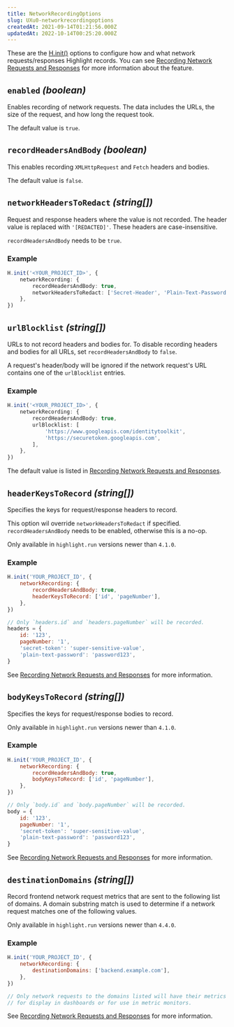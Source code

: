 ```yaml
---
title: NetworkRecordingOptions
slug: UXu0-networkrecordingoptions
createdAt: 2021-09-14T01:21:56.000Z
updatedAt: 2022-10-14T00:25:20.000Z
---
```


These are the [H.init()](/api/client/h-init) options to configure how and what network requests/responses Highlight records. You can see [Recording Network Requests and Responses](/session-replay/recording-network-requests-and-responses) for more information about the feature.

## `enabled` _(boolean)_

Enables recording of network requests. The data includes the URLs, the size of the request, and how long the request took.

The default value is `true`.

## `recordHeadersAndBody` _(boolean)_

This enables recording `XMLHttpRequest` and `Fetch` headers and bodies.

The default value is `false`.

## `networkHeadersToRedact` _(string\[])_

Request and response headers where the value is not recorded. The header value is replaced with `'[REDACTED]'`. These headers are case-insensitive.

`recordHeadersAndBody` needs to be `true`.

### Example

```typescript
H.init('<YOUR_PROJECT_ID>', {
	networkRecording: {
		recordHeadersAndBody: true,
		networkHeadersToRedact: ['Secret-Header', 'Plain-Text-Password'],
	},
})
```

## `urlBlocklist` _(string\[])_

URLs to not record headers and bodies for. To disable recording headers and bodies for all URLs, set `recordHeadersAndBody` to `false`.

A request's header/body will be ignored if the network request's URL contains one of the `urlBlocklist` entries.

### Example

```typescript
H.init('<YOUR_PROJECT_ID>', {
	networkRecording: {
		recordHeadersAndBody: true,
		urlBlocklist: [
			'https://www.googleapis.com/identitytoolkit',
			'https://securetoken.googleapis.com',
		],
	},
})
```

The default value is listed in [Recording Network Requests and Responses](/session-replay/recording-network-requests-and-responses).

## `headerKeysToRecord` _(string\[])_

Specifies the keys for request/response headers to record.

This option wil override `networkHeadersToRedact` if specified. `recordHeadersAndBody` needs to be enabled, otherwise this is a no-op.

Only available in `highlight.run` versions newer than `4.1.0`.

### Example

```javascript
H.init('YOUR_PROJECT_ID', {
	networkRecording: {
		recordHeadersAndBody: true,
		headerKeysToRecord: ['id', 'pageNumber'],
	},
})

// Only `headers.id` and `headers.pageNumber` will be recorded.
headers = {
	id: '123',
	pageNumber: '1',
	'secret-token': 'super-sensitive-value',
	'plain-text-password': 'password123',
}
```

See [Recording Network Requests and Responses](/session-replay/recording-network-requests-and-responses) for more information.

## `bodyKeysToRecord` _(string\[])_

Specifies the keys for request/response bodies to record.

Only available in `highlight.run` versions newer than `4.1.0`.

### Example

```javascript
H.init('YOUR_PROJECT_ID', {
	networkRecording: {
		recordHeadersAndBody: true,
		bodyKeysToRecord: ['id', 'pageNumber'],
	},
})

// Only `body.id` and `body.pageNumber` will be recorded.
body = {
	id: '123',
	pageNumber: '1',
	'secret-token': 'super-sensitive-value',
	'plain-text-password': 'password123',
}
```

See [Recording Network Requests and Responses](/session-replay/recording-network-requests-and-responses) for more information.

## `destinationDomains` _(string\[])_

Record frontend network request metrics that are sent to the following list of domains. A domain substring match is used to determine if a network request matches one of the following values.

Only available in `highlight.run` versions newer than `4.4.0`.

### Example

```javascript
H.init('YOUR_PROJECT_ID', {
	networkRecording: {
		destinationDomains: ['backend.example.com'],
	},
})

// Only network requests to the domains listed will have their metrics recorded
// for display in dashboards or for use in metric monitors.
```

See [Recording Network Requests and Responses](/session-replay/recording-network-requests-and-responses) for more information.
